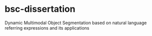 # bsc-dissertation
Dynamic Multimodal Object Segmentation based on natural language referring expressions and its applications
